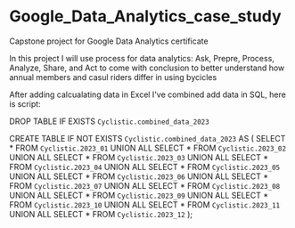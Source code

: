 # Google_Data_Analytics_case_study
Capstone project for Google Data Analytics certificate

In this project I will use process for data analytics: Ask, Prepre, Process, Analyze, Share, and Act to come with conclusion to better understand how annual members and casul riders differ in using bycicles

After adding calcualating data in Excel I've combined add data in SQL, here is script:

DROP TABLE IF EXISTS `Cyclistic.combined_data_2023`

CREATE TABLE IF NOT EXISTS `Cyclistic.combined_data_2023`
AS (
  SELECT * FROM `Cyclistic.2023_01`
  UNION ALL
  SELECT * FROM `Cyclistic.2023_02`
  UNION ALL
  SELECT * FROM `Cyclistic.2023_03`
  UNION ALL
  SELECT * FROM `Cyclistic.2023_04`
  UNION ALL
  SELECT * FROM `Cyclistic.2023_05`
  UNION ALL
  SELECT * FROM `Cyclistic.2023_06`
  UNION ALL
  SELECT * FROM `Cyclistic.2023_07`
  UNION ALL
  SELECT * FROM `Cyclistic.2023_08`
  UNION ALL
  SELECT * FROM `Cyclistic.2023_09`
  UNION ALL
  SELECT * FROM `Cyclistic.2023_10`
  UNION ALL
  SELECT * FROM `Cyclistic.2023_11`
  UNION ALL
  SELECT * FROM `Cyclistic.2023_12`
);
